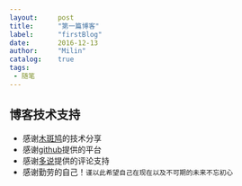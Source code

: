 ```yaml
---
layout:     post
title:      "第一篇博客"
label:      "firstBlog"
date:       2016-12-13
author:     "Milin"
catalog:    true
tags:
 - 随笔
---
```


## 博客技术支持
* 感谢[木斑鸠](https://github.com/woodbird/woodbird.github.io)的技术分享
* 感谢[github](https://github.com/)提供的平台
* 感谢[多说](http://duoshuo.com/)提供的评论支持
* 感谢勤劳的自己！`谨以此希望自己在现在以及不可期的未来不忘初心`

